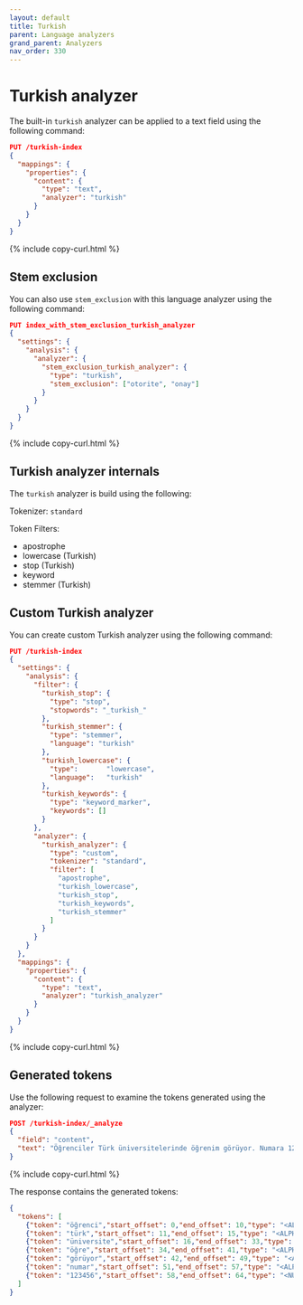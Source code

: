 ```yaml
---
layout: default
title: Turkish
parent: Language analyzers
grand_parent: Analyzers
nav_order: 330
---
```


# Turkish analyzer

The built-in `turkish` analyzer can be applied to a text field using the following command:

```json
PUT /turkish-index
{
  "mappings": {
    "properties": {
      "content": {
        "type": "text",
        "analyzer": "turkish"
      }
    }
  }
}
```
{% include copy-curl.html %}

## Stem exclusion

You can also use `stem_exclusion` with this language analyzer using the following command:

```json
PUT index_with_stem_exclusion_turkish_analyzer
{
  "settings": {
    "analysis": {
      "analyzer": {
        "stem_exclusion_turkish_analyzer": {
          "type": "turkish",
          "stem_exclusion": ["otorite", "onay"]
        }
      }
    }
  }
}
```
{% include copy-curl.html %}

## Turkish analyzer internals

The `turkish` analyzer is build using the following:

Tokenizer: `standard`

Token Filters:
- apostrophe
- lowercase (Turkish)
- stop (Turkish)
- keyword
- stemmer (Turkish)

## Custom Turkish analyzer

You can create custom Turkish analyzer using the following command:

```json
PUT /turkish-index
{
  "settings": {
    "analysis": {
      "filter": {
        "turkish_stop": {
          "type": "stop",
          "stopwords": "_turkish_"
        },
        "turkish_stemmer": {
          "type": "stemmer",
          "language": "turkish"
        },
        "turkish_lowercase": {
          "type":       "lowercase",
          "language":   "turkish"
        },
        "turkish_keywords": {
          "type": "keyword_marker",
          "keywords": []
        }
      },
      "analyzer": {
        "turkish_analyzer": {
          "type": "custom",
          "tokenizer": "standard",
          "filter": [
            "apostrophe",
            "turkish_lowercase",
            "turkish_stop",
            "turkish_keywords",
            "turkish_stemmer"
          ]
        }
      }
    }
  },
  "mappings": {
    "properties": {
      "content": {
        "type": "text",
        "analyzer": "turkish_analyzer"
      }
    }
  }
}
```
{% include copy-curl.html %}

## Generated tokens

Use the following request to examine the tokens generated using the analyzer:

```json
POST /turkish-index/_analyze
{
  "field": "content",
  "text": "Öğrenciler Türk üniversitelerinde öğrenim görüyor. Numara 123456."
}
```
{% include copy-curl.html %}

The response contains the generated tokens:

```json
{
  "tokens": [
    {"token": "öğrenci","start_offset": 0,"end_offset": 10,"type": "<ALPHANUM>","position": 0},
    {"token": "türk","start_offset": 11,"end_offset": 15,"type": "<ALPHANUM>","position": 1},
    {"token": "üniversite","start_offset": 16,"end_offset": 33,"type": "<ALPHANUM>","position": 2},
    {"token": "öğre","start_offset": 34,"end_offset": 41,"type": "<ALPHANUM>","position": 3},
    {"token": "görüyor","start_offset": 42,"end_offset": 49,"type": "<ALPHANUM>","position": 4},
    {"token": "numar","start_offset": 51,"end_offset": 57,"type": "<ALPHANUM>","position": 5},
    {"token": "123456","start_offset": 58,"end_offset": 64,"type": "<NUM>","position": 6}
  ]
}
```